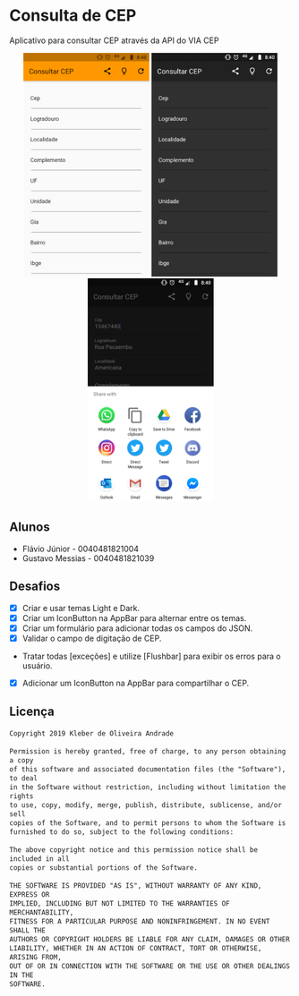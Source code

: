 # Consulta de CEP

Aplicativo para consultar CEP através da API do VIA CEP

<p align="center">
    <img src="https://github.com/jrflavio/search-cep-aulas-flutter/blob/master/lib/images/screenshot_1.png" height="400"/>
    <img src="https://github.com/jrflavio/search-cep-aulas-flutter/blob/master/lib/images/screenshot_2.png" height="400"/>
    <img src="https://github.com/jrflavio/search-cep-aulas-flutter/blob/master/lib/images/screenshot_3.png" height="400"/>
</p>

## Alunos

- Flávio Júnior - 0040481821004
- Gustavo Messias - 0040481821039

## Desafios

-   [X] Criar e usar temas Light e Dark.
-   [X] Criar um IconButton na AppBar para alternar entre os temas.
-   [X] Criar um formulário para adicionar todas os campos do JSON.
-   [X] Validar o campo de digitação de CEP.
-   Tratar todas [exceções] e utilize [Flushbar] para exibir os erros para o usuário.
-   [X] Adicionar um IconButton na AppBar para compartilhar o CEP.

## Licença

    Copyright 2019 Kleber de Oliveira Andrade
    
    Permission is hereby granted, free of charge, to any person obtaining a copy
    of this software and associated documentation files (the "Software"), to deal
    in the Software without restriction, including without limitation the rights
    to use, copy, modify, merge, publish, distribute, sublicense, and/or sell
    copies of the Software, and to permit persons to whom the Software is
    furnished to do so, subject to the following conditions:
    
    The above copyright notice and this permission notice shall be included in all
    copies or substantial portions of the Software.
    
    THE SOFTWARE IS PROVIDED "AS IS", WITHOUT WARRANTY OF ANY KIND, EXPRESS OR
    IMPLIED, INCLUDING BUT NOT LIMITED TO THE WARRANTIES OF MERCHANTABILITY,
    FITNESS FOR A PARTICULAR PURPOSE AND NONINFRINGEMENT. IN NO EVENT SHALL THE
    AUTHORS OR COPYRIGHT HOLDERS BE LIABLE FOR ANY CLAIM, DAMAGES OR OTHER
    LIABILITY, WHETHER IN AN ACTION OF CONTRACT, TORT OR OTHERWISE, ARISING FROM,
    OUT OF OR IN CONNECTION WITH THE SOFTWARE OR THE USE OR OTHER DEALINGS IN THE
    SOFTWARE.
